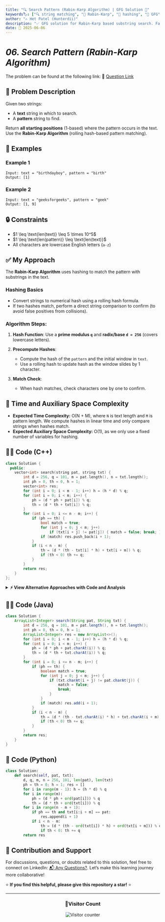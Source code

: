 ```yaml
---
title: "🔍 Search Pattern (Rabin-Karp Algorithm) | GFG Solution 🧠"
keywords🏷️: ["🔍 string matching", "🧪 Rabin-Karp", "🧠 hashing", "📘 GFG", "🔢 pattern search", "💡 substring search", "📚 DSA", "🏁 competitive programming"]
author: "✍️ Het Patel (Hunterdii)"
description: "✅ GFG solution for Rabin-Karp based substring search. Fast, efficient pattern matching using rolling hash! 🚀"
date: 📅 2025-06-06
---
```


# *06. Search Pattern (Rabin-Karp Algorithm)*

The problem can be found at the following link: 🔗 [Question Link](https://www.geeksforgeeks.org/problems/search-pattern-rabin-karp-algorithm--141631/1)


## **🧩 Problem Description**

Given two strings:

* A **text** string in which to search.
* A **pattern** string to find.

Return **all starting positions** (1-based) where the pattern occurs in the text. Use the **Rabin-Karp Algorithm** (rolling hash-based pattern matching).


## **📘 Examples**

### Example 1

```
Input: text = "birthdayboy", pattern = "birth"
Output: [1]
```

### Example 2

```
Input: text = "geeksforgeeks", pattern = "geek"
Output: [1, 9]
```


## **🔒 Constraints**

* \$1 \leq \text{len(text)} \leq 5 \times 10^5\$
* \$1 \leq \text{len(pattern)} \leq \text{len(text)}\$
* All characters are lowercase English letters (`a-z`)


## **✅ My Approach**

The **Rabin-Karp Algorithm** uses hashing to match the pattern with substrings in the text.

### Hashing Basics

* Convert strings to numerical hash using a rolling hash formula.
* If two hashes match, perform a direct string comparison to confirm (to avoid false positives from collisions).

### Algorithm Steps:

1. **Hash Function**:
   Use a **prime modulus `q`** and **radix/base `d = 256`** (covers lowercase letters).

2. **Precompute Hashes**:

   * Compute the hash of the `pattern` and the initial window in `text`.
   * Use a rolling hash to update hash as the window slides by 1 character.

3. **Match Check**:

   * When hash matches, check characters one by one to confirm.


## 📝 Time and Auxiliary Space Complexity

* **Expected Time Complexity:** O(N + M), where `N` is text length and `M` is pattern length. We compute hashes in linear time and only compare strings when hashes match.
* **Expected Auxiliary Space Complexity:** O(1), as we only use a fixed number of variables for hashing.



## 🧑‍💻 **Code (C++)**

```cpp
class Solution {
  public:
    vector<int> search(string pat, string txt) {
        int d = 256, q = 101, m = pat.length(), n = txt.length();
        int ph = 0, th = 0, h = 1;
        vector<int> res;
        for (int i = 0; i < m - 1; i++) h = (h * d) % q;
        for (int i = 0; i < m; i++) {
            ph = (d * ph + pat[i]) % q;
            th = (d * th + txt[i]) % q;
        }
        for (int i = 0; i <= n - m; i++) {
            if (ph == th) {
                bool match = true;
                for (int j = 0; j < m; j++)
                    if (txt[i + j] != pat[j]) { match = false; break; }
                if (match) res.push_back(i + 1);
            }
            if (i < n - m) {
                th = (d * (th - txt[i] * h) + txt[i + m]) % q;
                if (th < 0) th += q;
            }
        }
        return res;
    }
};
```

<details>
<summary><b>⚡ View Alternative Approaches with Code and Analysis</b></summary>


### 📊 **2️⃣ Naive Matching (Brute Force)**

#### 💡 Idea:

Try all substrings of `text` of length `m` and compare with the `pattern`.

```cpp
class Solution {
  public:
    vector<int> search(string pat, string txt) {
        int n = txt.size(), m = pat.size();
        vector<int> res;
        for (int i = 0; i <= n - m; i++) {
            if (txt.substr(i, m) == pat)
                res.push_back(i + 1);
        }
        return res;
    }
};
```

#### 📝 Complexity:

* **Time:** O(N × M)
* **Space:** O(1)

#### ✅ Pros:

* Easy to understand and implement

#### ⚠️ Cons:

* Slow for large inputs
  
### ⚠️ Warning: TLE on Large Inputs
#### ✅ Test Cases Passed: 1111 / 1115
##### ❌ Result: Time Limit Exceeded (TLE) 


### 🆚 **Comparison of Approaches**

| 🚀 **Approach**          | ⏱️ **Time Complexity** | 💾 **Space Complexity** | ✅ **Pros**        | ⚠️ **Cons**            |
| ------------------------ | ---------------------- | ----------------------- | ----------------- | ---------------------- |
| 🔍 Rabin-Karp            | 🟢 O(N + M)            | 🟢 O(1)                 | Fast and scalable | Hash collisions (rare) |
| 🐢 Naive Substring Match (TLE) | 🔸 O(N × M)            | 🟢 O(1)                 | Very simple       | Slow for large strings |


### 🏆 Best Choice Recommendation

| 🎯 **Scenario**                             | 🎖️ **Recommended Approach** |
| ------------------------------------------- | ---------------------------- |
| 📈 Large strings and fast matching required | 🥇 **Rabin-Karp Algorithm**  |
| 📋 Simple brute-force acceptable            | 🥈 **Naive Substring Match** |

</details>


## **🧑‍💻 Code (Java)**

```java
class Solution {
    ArrayList<Integer> search(String pat, String txt) {
        int d = 256, q = 101, m = pat.length(), n = txt.length();
        int ph = 0, th = 0, h = 1;
        ArrayList<Integer> res = new ArrayList<>();
        for (int i = 0; i < m - 1; i++) h = (h * d) % q;
        for (int i = 0; i < m; i++) {
            ph = (d * ph + pat.charAt(i)) % q;
            th = (d * th + txt.charAt(i)) % q;
        }
        for (int i = 0; i <= n - m; i++) {
            if (ph == th) {
                boolean match = true;
                for (int j = 0; j < m; j++) {
                    if (txt.charAt(i + j) != pat.charAt(j)) {
                        match = false;
                        break;
                    }
                }
                if (match) res.add(i + 1);
            }
            if (i < n - m) {
                th = (d * (th - txt.charAt(i) * h) + txt.charAt(i + m)) % q;
                if (th < 0) th += q;
            }
        }
        return res;
    }
}
```


## **🐍 Code (Python)**

```python
class Solution:
    def search(self, pat, txt):
        d, q, m, n = 256, 101, len(pat), len(txt)
        ph = th = 0; h = 1; res = []
        for i in range(m - 1): h = (h * d) % q
        for i in range(m):
            ph = (d * ph + ord(pat[i])) % q
            th = (d * th + ord(txt[i])) % q
        for i in range(n - m + 1):
            if ph == th and txt[i:i + m] == pat:
                res.append(i + 1)
            if i < n - m:
                th = (d * (th - ord(txt[i]) * h) + ord(txt[i + m])) % q
                if th < 0: th += q
        return res
```

## 🧠 Contribution and Support

For discussions, questions, or doubts related to this solution, feel free to connect on LinkedIn: [📬 Any Questions?](https://www.linkedin.com/in/patel-hetkumar-sandipbhai-8b110525a/). Let’s make this learning journey more collaborative!

⭐ **If you find this helpful, please give this repository a star!** ⭐

---

<div align="center">
  <h3><b>📍Visitor Count</b></h3>
</div>

<p align="center">
  <img src="https://profile-counter.glitch.me/Hunterdii/count.svg" alt="Visitor counter" />
</p>
